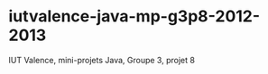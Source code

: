 iutvalence-java-mp-g3p8-2012-2013
=================================

IUT Valence, mini-projets Java, Groupe 3, projet 8